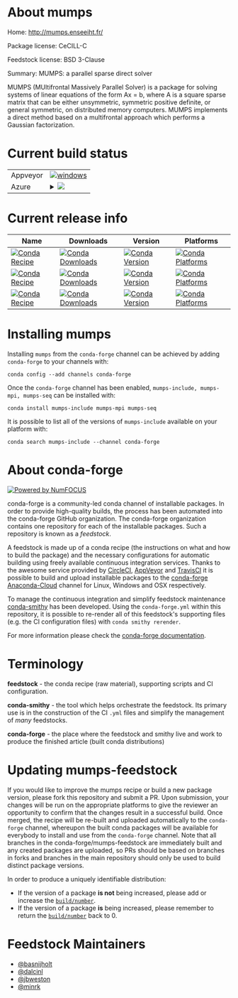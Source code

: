About mumps
===========

Home: http://mumps.enseeiht.fr/

Package license: CeCILL-C

Feedstock license: BSD 3-Clause

Summary: MUMPS: a parallel sparse direct solver

MUMPS (MUltifrontal Massively Parallel Solver) is a package for solving
systems of linear equations of the form Ax = b, where A is a square sparse
matrix that can be either unsymmetric, symmetric positive definite, or
general symmetric, on distributed memory computers. MUMPS implements a
direct method based on a multifrontal approach which performs a Gaussian
factorization.


Current build status
====================


<table><tr>
    <td>Appveyor</td>
    <td>
      <a href="https://ci.appveyor.com/project/conda-forge/mumps-feedstock/branch/master">
        <img alt="windows" src="https://img.shields.io/appveyor/ci/conda-forge/mumps-feedstock/master.svg?label=Windows">
      </a>
    </td>
  </tr>
    
  <tr>
    <td>Azure</td>
    <td>
      <details>
        <summary>
          <a href="https://dev.azure.com/conda-forge/feedstock-builds/_build/latest?definitionId=653&branchName=master">
            <img src="https://dev.azure.com/conda-forge/feedstock-builds/_apis/build/status/mumps-feedstock?branchName=master">
          </a>
        </summary>
        <table>
          <thead><tr><th>Variant</th><th>Status</th></tr></thead>
          <tbody><tr>
              <td>linux_mpimpich</td>
              <td>
                <a href="https://dev.azure.com/conda-forge/feedstock-builds/_build/latest?definitionId=653&branchName=master">
                  <img src="https://dev.azure.com/conda-forge/feedstock-builds/_apis/build/status/mumps-feedstock?branchName=master&jobName=linux&configuration=linux_mpimpich" alt="variant">
                </a>
              </td>
            </tr><tr>
              <td>linux_mpinompi</td>
              <td>
                <a href="https://dev.azure.com/conda-forge/feedstock-builds/_build/latest?definitionId=653&branchName=master">
                  <img src="https://dev.azure.com/conda-forge/feedstock-builds/_apis/build/status/mumps-feedstock?branchName=master&jobName=linux&configuration=linux_mpinompi" alt="variant">
                </a>
              </td>
            </tr><tr>
              <td>linux_mpiopenmpi</td>
              <td>
                <a href="https://dev.azure.com/conda-forge/feedstock-builds/_build/latest?definitionId=653&branchName=master">
                  <img src="https://dev.azure.com/conda-forge/feedstock-builds/_apis/build/status/mumps-feedstock?branchName=master&jobName=linux&configuration=linux_mpiopenmpi" alt="variant">
                </a>
              </td>
            </tr><tr>
              <td>osx_mpimpich</td>
              <td>
                <a href="https://dev.azure.com/conda-forge/feedstock-builds/_build/latest?definitionId=653&branchName=master">
                  <img src="https://dev.azure.com/conda-forge/feedstock-builds/_apis/build/status/mumps-feedstock?branchName=master&jobName=osx&configuration=osx_mpimpich" alt="variant">
                </a>
              </td>
            </tr><tr>
              <td>osx_mpinompi</td>
              <td>
                <a href="https://dev.azure.com/conda-forge/feedstock-builds/_build/latest?definitionId=653&branchName=master">
                  <img src="https://dev.azure.com/conda-forge/feedstock-builds/_apis/build/status/mumps-feedstock?branchName=master&jobName=osx&configuration=osx_mpinompi" alt="variant">
                </a>
              </td>
            </tr><tr>
              <td>osx_mpiopenmpi</td>
              <td>
                <a href="https://dev.azure.com/conda-forge/feedstock-builds/_build/latest?definitionId=653&branchName=master">
                  <img src="https://dev.azure.com/conda-forge/feedstock-builds/_apis/build/status/mumps-feedstock?branchName=master&jobName=osx&configuration=osx_mpiopenmpi" alt="variant">
                </a>
              </td>
            </tr><tr>
              <td>win</td>
              <td>
                <a href="https://dev.azure.com/conda-forge/feedstock-builds/_build/latest?definitionId=653&branchName=master">
                  <img src="https://dev.azure.com/conda-forge/feedstock-builds/_apis/build/status/mumps-feedstock?branchName=master&jobName=win&configuration=win_" alt="variant">
                </a>
              </td>
            </tr>
          </tbody>
        </table>
      </details>
    </td>
  </tr>
</table>

Current release info
====================

| Name | Downloads | Version | Platforms |
| --- | --- | --- | --- |
| [![Conda Recipe](https://img.shields.io/badge/recipe-mumps--include-green.svg)](https://anaconda.org/conda-forge/mumps-include) | [![Conda Downloads](https://img.shields.io/conda/dn/conda-forge/mumps-include.svg)](https://anaconda.org/conda-forge/mumps-include) | [![Conda Version](https://img.shields.io/conda/vn/conda-forge/mumps-include.svg)](https://anaconda.org/conda-forge/mumps-include) | [![Conda Platforms](https://img.shields.io/conda/pn/conda-forge/mumps-include.svg)](https://anaconda.org/conda-forge/mumps-include) |
| [![Conda Recipe](https://img.shields.io/badge/recipe-mumps--mpi-green.svg)](https://anaconda.org/conda-forge/mumps-mpi) | [![Conda Downloads](https://img.shields.io/conda/dn/conda-forge/mumps-mpi.svg)](https://anaconda.org/conda-forge/mumps-mpi) | [![Conda Version](https://img.shields.io/conda/vn/conda-forge/mumps-mpi.svg)](https://anaconda.org/conda-forge/mumps-mpi) | [![Conda Platforms](https://img.shields.io/conda/pn/conda-forge/mumps-mpi.svg)](https://anaconda.org/conda-forge/mumps-mpi) |
| [![Conda Recipe](https://img.shields.io/badge/recipe-mumps--seq-green.svg)](https://anaconda.org/conda-forge/mumps-seq) | [![Conda Downloads](https://img.shields.io/conda/dn/conda-forge/mumps-seq.svg)](https://anaconda.org/conda-forge/mumps-seq) | [![Conda Version](https://img.shields.io/conda/vn/conda-forge/mumps-seq.svg)](https://anaconda.org/conda-forge/mumps-seq) | [![Conda Platforms](https://img.shields.io/conda/pn/conda-forge/mumps-seq.svg)](https://anaconda.org/conda-forge/mumps-seq) |

Installing mumps
================

Installing `mumps` from the `conda-forge` channel can be achieved by adding `conda-forge` to your channels with:

```
conda config --add channels conda-forge
```

Once the `conda-forge` channel has been enabled, `mumps-include, mumps-mpi, mumps-seq` can be installed with:

```
conda install mumps-include mumps-mpi mumps-seq
```

It is possible to list all of the versions of `mumps-include` available on your platform with:

```
conda search mumps-include --channel conda-forge
```


About conda-forge
=================

[![Powered by NumFOCUS](https://img.shields.io/badge/powered%20by-NumFOCUS-orange.svg?style=flat&colorA=E1523D&colorB=007D8A)](http://numfocus.org)

conda-forge is a community-led conda channel of installable packages.
In order to provide high-quality builds, the process has been automated into the
conda-forge GitHub organization. The conda-forge organization contains one repository
for each of the installable packages. Such a repository is known as a *feedstock*.

A feedstock is made up of a conda recipe (the instructions on what and how to build
the package) and the necessary configurations for automatic building using freely
available continuous integration services. Thanks to the awesome service provided by
[CircleCI](https://circleci.com/), [AppVeyor](https://www.appveyor.com/)
and [TravisCI](https://travis-ci.org/) it is possible to build and upload installable
packages to the [conda-forge](https://anaconda.org/conda-forge)
[Anaconda-Cloud](https://anaconda.org/) channel for Linux, Windows and OSX respectively.

To manage the continuous integration and simplify feedstock maintenance
[conda-smithy](https://github.com/conda-forge/conda-smithy) has been developed.
Using the ``conda-forge.yml`` within this repository, it is possible to re-render all of
this feedstock's supporting files (e.g. the CI configuration files) with ``conda smithy rerender``.

For more information please check the [conda-forge documentation](https://conda-forge.org/docs/).

Terminology
===========

**feedstock** - the conda recipe (raw material), supporting scripts and CI configuration.

**conda-smithy** - the tool which helps orchestrate the feedstock.
                   Its primary use is in the construction of the CI ``.yml`` files
                   and simplify the management of *many* feedstocks.

**conda-forge** - the place where the feedstock and smithy live and work to
                  produce the finished article (built conda distributions)


Updating mumps-feedstock
========================

If you would like to improve the mumps recipe or build a new
package version, please fork this repository and submit a PR. Upon submission,
your changes will be run on the appropriate platforms to give the reviewer an
opportunity to confirm that the changes result in a successful build. Once
merged, the recipe will be re-built and uploaded automatically to the
`conda-forge` channel, whereupon the built conda packages will be available for
everybody to install and use from the `conda-forge` channel.
Note that all branches in the conda-forge/mumps-feedstock are
immediately built and any created packages are uploaded, so PRs should be based
on branches in forks and branches in the main repository should only be used to
build distinct package versions.

In order to produce a uniquely identifiable distribution:
 * If the version of a package **is not** being increased, please add or increase
   the [``build/number``](https://conda.io/docs/user-guide/tasks/build-packages/define-metadata.html#build-number-and-string).
 * If the version of a package **is** being increased, please remember to return
   the [``build/number``](https://conda.io/docs/user-guide/tasks/build-packages/define-metadata.html#build-number-and-string)
   back to 0.

Feedstock Maintainers
=====================

* [@basnijholt](https://github.com/basnijholt/)
* [@dalcinl](https://github.com/dalcinl/)
* [@jbweston](https://github.com/jbweston/)
* [@minrk](https://github.com/minrk/)


